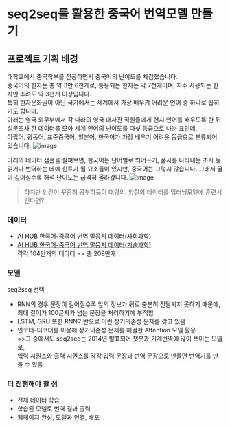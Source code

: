 # seq2seq를 활용한 중국어 번역모델 만들기

## 프로젝트 기획 배경  
대학교에서 중국학부를 전공하면서 중국어의 난이도를 체감했습니다.  
중국어의 한자는 총 약 3만 6천개로, 통용되는 한자는 약 7천개이며, 자주 사용되는 한자만 추려도 약 3천개 이상입니다.  
특히 한자문화권이 아닌 국가에서는 세계에서 가장 배우기 어려운 언어 중 하나로 꼽히기도 합니다.  
아래는 영국 외무부에서 각 나라의 영국 대사관 직원들에게 현지 언어를 배우도록 한 뒤  
설문조사 한 데이터를 모아 세계 언어의 난이도를 다섯 등급으로 나눈 표인데,  
아랍어, 광동어, 표준중국어, 일본어, 한국어가 가장 배우기 어려운 등급으로 분류되어 있습니다.
![image](https://user-images.githubusercontent.com/88722429/175809275-88747d13-e93b-41d7-b60b-35856b7ab3b9.png)  

아래의 데이터 샘플을 살펴보면, 한국어는 단어별로 띄어쓰기, 품사를 나타내는 조사 등  
읽거나 번역하는 데에 힌트가 될 요소들이 있지만, 중국어는 그렇지 않습니다. 
그래서 글이 길어질수록 해석 난이도는 급격히 올라갑니다.
![image](https://user-images.githubusercontent.com/88722429/175809417-3d9566f9-d21a-424e-b7a4-f9631438752d.png)  

> 하지만 인간이 꾸준히 공부하듯이 대량의, 양질의 데이터를 딥러닝모델에 훈련시킨다면?

### 데이터
+ [AI HUB 한국어-중국어 번역 말뭉치 데이터(사회과학)](https://aihub.or.kr/aidata/30721)
+ [AI HUB 한국어-중국어 번역 말뭉치 데이터(기술과학)](https://aihub.or.kr/aidata/30722)  
각각 104만개의 데이터 => 총 208만개

### 모델
seq2seq 선택
+ RNN의 경우 문장이 길어질수록 앞의 정보가 뒤로 충분히 전달되지 못하기 때문에, 최대 길이가 100글자가 넘는 문장을 처리하기에 부적합  
+ LSTM, GRU 또한 RNN기반으로 이런 장기의존성 문제를 갖고 있음  
+ 인코더-디코더를 이용해 장기의존성 문제를 해결한 Attention 모델 활용  
  =>그 중에서도 seq2seq는 2014년 발표되어 챗봇과 기계번역에 많이 쓰이는 모델로,   
    입력 시퀀스와 출력 시퀀스를 각각 입력 문장과 번역 문장으로 만들면 번역기를 만들 수 있음
      
      
### 더 진행해야 할 점
  + 전체 데이터 학습
  + 학습된 모델로 번역 결과 출력
  + 웹페이지 완성, 모델과 연결, 배포
